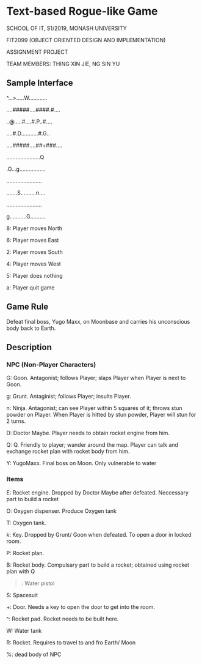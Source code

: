 # Text-based Rogue-like Game

SCHOOL OF IT, S1/2019, MONASH UNIVERSITY

FIT2099 (OBJECT ORIENTED DESIGN AND IMPLEMENTATION)

ASSIGNMENT PROJECT

TEAM MEMBERS: THING XIN JIE, NG SIN YU


## Sample Interface

^...>.....W............

....#####....####.#....

..@.....#....#.P..#....

....#.D...........#.G..

....#####....##+###....

......................Q

.O...g.................

.......................

.......S..........n....

.......................

g...........G..........

8: Player moves North

6: Player moves East

2: Player moves South

4: Player moves West

5: Player does nothing

a: Player quit game



## Game Rule

Defeat final boss, Yugo Maxx, on Moonbase and carries his unconscious body back to Earth. 

## Description

### NPC (Non-Player Characters)

G: Goon. Antagonist; follows Player; slaps Player when Player is next to Goon. 

g: Grunt. Antaginist; follows Player; insults Player.

n: Ninja. Antagonist; can see Player within 5 squares of it; throws stun powder on Player. When Player is hitted by stun powder, Player will stun for 2 turns.

D: Doctor Maybe. Player needs to obtain rocket engine from him.

Q: Q. Friendly to player; wander around the map. Player can talk and exchange rocket plan with rocket body from him.

Y: YugoMaxx. Final boss on Moon. Only vulnerable to water


### Items

E: Rocket engine. Dropped by Doctor Maybe after defeated. Neccessary part to build a rocket

O: Oxygen dispenser. Produce Oxygen tank

T: Oxygen tank.

k: Key. Dropped by Grunt/ Goon when defeated. To open a door in locked room.

P: Rocket plan. 

B: Rocket body. Compulsary part to build a rocket; obtained using rocket plan with Q

>: Water pistol

S: Spacesuit

+: Door. Needs a key to open the door to get into the room.

^:  Rocket pad. Rocket needs to be built here. 

W: Water tank

R: Rocket. Requires to travel to and fro Earth/ Moon

%: dead body of NPC


